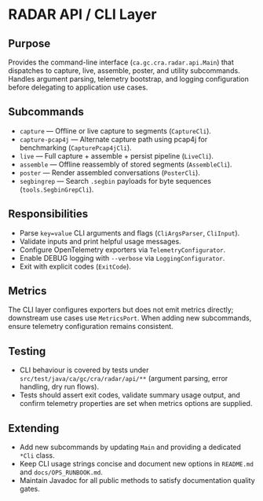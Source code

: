 # RADAR API / CLI Layer

## Purpose
Provides the command-line interface (`ca.gc.cra.radar.api.Main`) that dispatches to capture, live, assemble, poster, and utility subcommands. Handles argument parsing, telemetry bootstrap, and logging configuration before delegating to application use cases.

## Subcommands
- `capture` — Offline or live capture to segments (`CaptureCli`).
- `capture-pcap4j` — Alternate capture path using pcap4j for benchmarking (`CapturePcap4jCli`).
- `live` — Full capture + assemble + persist pipeline (`LiveCli`).
- `assemble` — Offline reassembly of stored segments (`AssembleCli`).
- `poster` — Render assembled conversations (`PosterCli`).
- `segbingrep` — Search `.segbin` payloads for byte sequences (`tools.SegbinGrepCli`).

## Responsibilities
- Parse `key=value` CLI arguments and flags (`CliArgsParser`, `CliInput`).
- Validate inputs and print helpful usage messages.
- Configure OpenTelemetry exporters via `TelemetryConfigurator`.
- Enable DEBUG logging with `--verbose` via `LoggingConfigurator`.
- Exit with explicit codes (`ExitCode`).

## Metrics
The CLI layer configures exporters but does not emit metrics directly; downstream use cases use `MetricsPort`. When adding new subcommands, ensure telemetry configuration remains consistent.

## Testing
- CLI behaviour is covered by tests under `src/test/java/ca/gc/cra/radar/api/**` (argument parsing, error handling, dry run flows).
- Tests should assert exit codes, validate summary usage output, and confirm telemetry properties are set when metrics options are supplied.

## Extending
- Add new subcommands by updating `Main` and providing a dedicated `*Cli` class.
- Keep CLI usage strings concise and document new options in `README.md` and `docs/OPS_RUNBOOK.md`.
- Maintain Javadoc for all public methods to satisfy documentation quality gates.

